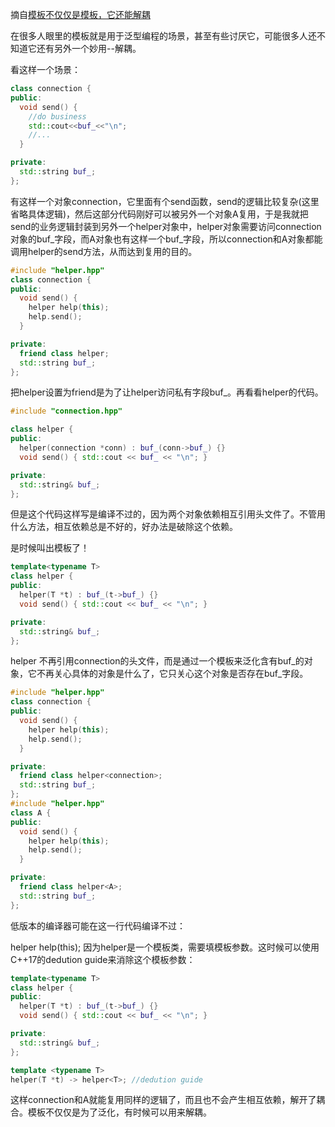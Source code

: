摘自[模板不仅仅是模板，它还能解耦](http://www.purecpp.cn/detail?id=2403)

在很多人眼里的模板就是用于泛型编程的场景，甚至有些讨厌它，可能很多人还不知道它还有另外一个妙用--解耦。

看这样一个场景：
```cpp
class connection {
public:
  void send() {
    //do business
    std::cout<<buf_<<"\n";
    //...
  }

private:
  std::string buf_;
};
```
有这样一个对象connection，它里面有个send函数，send的逻辑比较复杂(这里省略具体逻辑)，然后这部分代码刚好可以被另外一个对象A复用，于是我就把send的业务逻辑封装到另外一个helper对象中，helper对象需要访问connection对象的buf_字段，而A对象也有这样一个buf_字段，所以connection和A对象都能调用helper的send方法，从而达到复用的目的。
```cpp
#include "helper.hpp"
class connection {
public:
  void send() {
    helper help(this);
    help.send();
  }

private:
  friend class helper;
  std::string buf_;
};
```
把helper设置为friend是为了让helper访问私有字段buf_。再看看helper的代码。
```cpp
#include "connection.hpp"

class helper {
public:
  helper(connection *conn) : buf_(conn->buf_) {}
  void send() { std::cout << buf_ << "\n"; }

private:
  std::string& buf_;
};
```
但是这个代码这样写是编译不过的，因为两个对象依赖相互引用头文件了。不管用什么方法，相互依赖总是不好的，好办法是破除这个依赖。

是时候叫出模板了！
```cpp
template<typename T>
class helper {
public:
  helper(T *t) : buf_(t->buf_) {}
  void send() { std::cout << buf_ << "\n"; }

private:
  std::string& buf_;
};
```
helper 不再引用connection的头文件，而是通过一个模板来泛化含有buf_的对象，它不再关心具体的对象是什么了，它只关心这个对象是否存在buf_字段。
```cpp
#include "helper.hpp"
class connection {
public:
  void send() {
    helper help(this);
    help.send();
  }

private:
  friend class helper<connection>;
  std::string buf_;
};
#include "helper.hpp"
class A {
public:
  void send() {
    helper help(this);
    help.send();
  }

private:
  friend class helper<A>;
  std::string buf_;
};
```
低版本的编译器可能在这一行代码编译不过：

helper help(this);
因为helper是一个模板类，需要填模板参数。这时候可以使用C++17的dedution guide来消除这个模板参数：
```cpp
template<typename T>
class helper {
public:
  helper(T *t) : buf_(t->buf_) {}
  void send() { std::cout << buf_ << "\n"; }

private:
  std::string& buf_;
};

template <typename T>
helper(T *t) -> helper<T>; //dedution guide
```
这样connection和A就能复用同样的逻辑了，而且也不会产生相互依赖，解开了耦合。模板不仅仅是为了泛化，有时候可以用来解耦。
